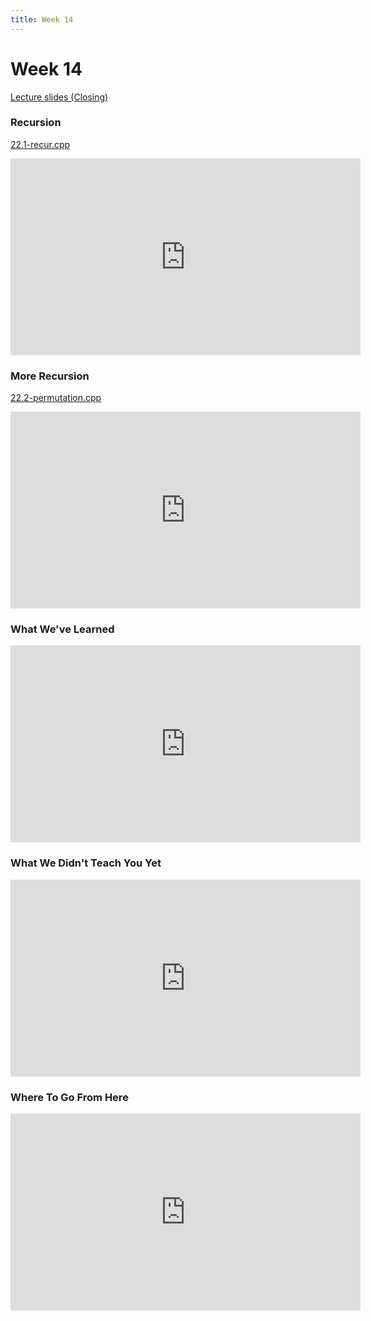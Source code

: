 ```yaml
---
title: Week 14
---
```


# Week 14

[Lecture slides (Closing)](https://docs.google.com/presentation/d/1tRjcdxZeWRBTDfCcu6OxjN_zJZvkbPj63RmugEUlXTs/edit?usp=sharing)

### Recursion

[22.1-recur.cpp](week14/22.1-recur.cpp)

<div align="center">
<iframe width="560" height="315" src="https://www.youtube.com/embed/3KaAZM7tvPQ" frameborder="0" allow="accelerometer; autoplay; clipboard-write; encrypted-media; gyroscope; picture-in-picture" allowfullscreen></iframe>
</div>

### More Recursion

[22.2-permutation.cpp](week14/22.2-permutation.cpp)

<div align="center">
<iframe width="560" height="315" src="https://www.youtube.com/embed/zsk3yTa64zU" frameborder="0" allow="accelerometer; autoplay; clipboard-write; encrypted-media; gyroscope; picture-in-picture" allowfullscreen></iframe>
</div>

### What We've Learned

<div align="center">
<iframe width="560" height="315" src="https://www.youtube.com/embed/mW1zkjkHznM" frameborder="0" allow="accelerometer; autoplay; clipboard-write; encrypted-media; gyroscope; picture-in-picture" allowfullscreen></iframe>
</div>

### What We Didn't Teach You Yet

<div align="center">
<iframe width="560" height="315" src="https://www.youtube.com/embed/t5ZKi4Z8etc" frameborder="0" allow="accelerometer; autoplay; clipboard-write; encrypted-media; gyroscope; picture-in-picture" allowfullscreen></iframe>
</div>

### Where To Go From Here

<div align="center">
<iframe width="560" height="315" src="https://www.youtube.com/embed/BtQkl0WbqGQ" frameborder="0" allow="accelerometer; autoplay; clipboard-write; encrypted-media; gyroscope; picture-in-picture" allowfullscreen></iframe>
</div>